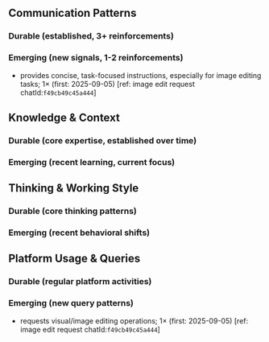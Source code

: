 ## Communication Patterns
### Durable (established, 3+ reinforcements)

### Emerging (new signals, 1-2 reinforcements)
- provides concise, task-focused instructions, especially for image editing tasks; 1× (first: 2025-09-05) [ref: image edit request chatId:`f49cb49c45a444`]

## Knowledge & Context
### Durable (core expertise, established over time)

### Emerging (recent learning, current focus)

## Thinking & Working Style
### Durable (core thinking patterns)

### Emerging (recent behavioral shifts)

## Platform Usage & Queries
### Durable (regular platform activities)

### Emerging (new query patterns)
- requests visual/image editing operations; 1× (first: 2025-09-05) [ref: image edit request chatId:`f49cb49c45a444`]